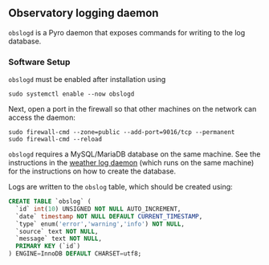 ## Observatory logging daemon

`obslogd` is a Pyro daemon that exposes commands for writing to the log database.

### Software Setup

`obslogd` must be enabled after installation using
```
sudo systemctl enable --now obslogd
```

Next, open a port in the firewall so that other machines on the network can access the daemon:
```
sudo firewall-cmd --zone=public --add-port=9016/tcp --permanent
sudo firewall-cmd --reload
```

`obslogd` requires a MySQL/MariaDB database on the same machine.  See the instructions in the [weather log daemon](https://github.com/rockit-astro/weatherlogd) (which runs on the same machine) for the instructions on how to create the database.

Logs are written to the `obslog` table, which should be created using:

```sql
CREATE TABLE `obslog` (
  `id` int(10) UNSIGNED NOT NULL AUTO_INCREMENT,
  `date` timestamp NOT NULL DEFAULT CURRENT_TIMESTAMP,
  `type` enum('error','warning','info') NOT NULL,
  `source` text NOT NULL,
  `message` text NOT NULL,
  PRIMARY KEY (`id`)
) ENGINE=InnoDB DEFAULT CHARSET=utf8;
```
